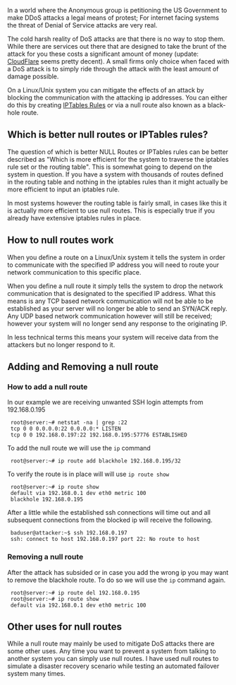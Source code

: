 
In a world where the Anonymous group is petitioning the US Government to make DDoS attacks a legal means of protest; For internet facing systems the threat of Denial of Service attacks are very real.

The cold harsh reality of DoS attacks are that there is no way to stop them. While there are services out there that are designed to take the brunt of the attack for you these costs a significant amount of money (update: [CloudFlare](https://www.cloudflare.com/) seems pretty decent). A small firms only choice when faced with a DoS attack is to simply ride through the attack with the least amount of damage possible.

On a Linux/Unix system you can mitigate the effects of an attack by blocking the communication with the attacking ip addresses. You can either do this by creating [IPTables Rules](http://bencane.com/2012/09/iptables-linux-firewall-rules-for-a-basic-web-server/) or via a null route also known as a black-hole route.

## Which is better null routes or IPTables rules?

The question of which is better NULL Routes or IPTables rules can be better described as "Which is more efficient for the system to traverse the iptables rule set or the routing table". This is somewhat going to depend on the system in question. If you have a system with thousands of routes defined in the routing table and nothing in the iptables rules than it might actually be more efficient to input an iptables rule.

In most systems however the routing table is fairly small, in cases like this it is actually more efficient to use null routes. This is especially true if you already have extensive iptables rules in place.

## How to null routes work

When you define a route on a Linux/Unix system it tells the system in order to communicate with the specified IP address you will need to route your network communication to this specific place.

When you define a null route it simply tells the system to drop the network communication that is designated to the specified IP address. What this means is any TCP based network communication will not be able to be established as your server will no longer be able to send an SYN/ACK reply. Any UDP based network communication however will still be received; however your system will no longer send any response to the originating IP.

In less technical terms this means your system will receive data from the attackers but no longer respond to it.

## Adding and Removing a null route

### How to add a null route

In our example we are receiving unwanted SSH login attempts from 192.168.0.195
     
     root@server:~# netstat -na | grep :22
     tcp 0 0 0.0.0.0:22 0.0.0.0:* LISTEN
     tcp 0 0 192.168.0.197:22 192.168.0.195:57776 ESTABLISHED

To add the null route we will use the `ip` command
     
     root@server:~# ip route add blackhole 192.168.0.195/32

To verify the route is in place will will use `ip route show`
     
     root@server:~# ip route show
     default via 192.168.0.1 dev eth0 metric 100
     blackhole 192.168.0.195

After a little while the established ssh connections will time out and all subsequent connections from the blocked ip will receive the following.
     
     baduser@attacker:~$ ssh 192.168.0.197
     ssh: connect to host 192.168.0.197 port 22: No route to host

### Removing a null route

After the attack has subsided or in case you add the wrong ip you may want to remove the blackhole route. To do so we will use the `ip` command again.

     root@server:~# ip route del 192.168.0.195
     root@server:~# ip route show
     default via 192.168.0.1 dev eth0 metric 100

## Other uses for null routes

While a null route may mainly be used to mitigate DoS attacks there are some other uses. Any time you want to prevent a system from talking to another system you can simply use null routes. I have used null routes to simulate a disaster recovery scenario while testing an automated failover system many times.
